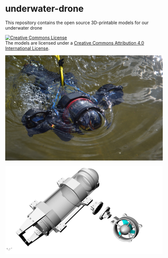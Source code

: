 # underwater-drone
This repository contains the open source 3D-printable models for our underwater drone

<a rel="license" href="http://creativecommons.org/licenses/by/4.0/"><img alt="Creative Commons License" style="border-width:0" src="https://i.creativecommons.org/l/by/4.0/88x31.png" /></a><br />The models are licensed under a <a rel="license" href="http://creativecommons.org/licenses/by/4.0/">Creative Commons Attribution 4.0 International License</a>.

![Alt text](images/drone.jpg?raw=true "Title")

![Alt text](images/rov_model.jpg?raw=true "Title")


